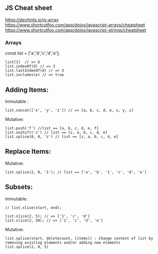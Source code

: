 ## JS Cheat sheet

https://devhints.io/js-array
https://www.shortcutfoo.com/app/dojos/javascript-arrays/cheatsheet
https://www.shortcutfoo.com/app/dojos/javascript-strings/cheatsheet

### Arrays

const list = ['a','b','c','d','e'];

```
list[1]  // => b
list.indexOf(d) // => 3
list.lastIndexOf(d) // => 3
list.includes(e) // => true
```

## Adding Items:

Immutable :

```
list.concat(['x', 'y', 'z']) // => [a, b, c, d, e, x, y, z]
```

Mutative:

```
list.push('f') //list == [a, b, c, d, e, f]
list.unshift('z') // list == [z, a, b, c, d, e]
list.splice(0, 0, 'z') // list == [z, a, b, c, d, e]
```

## Replace Items:

Mutative:

```
list.splice(2, 0, '1'); // list == ['a', 'b', '1', 'c', 'd', 'e']
```

## Subsets:

Immutable:

```
// list.slice(start, end);

list.slice(2, 5); // => ['1', 'c', 'd']
list.slice(2, 50); // => ['1', 'c', 'd', 'e']
```

Mutative:

```
list.splice(start, deletecount, [items]) : Change content of list by removing existing elements and/or adding new elements
list.splice(2, 0, 5)
```
